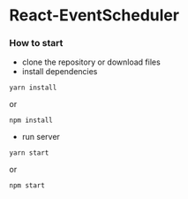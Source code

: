 # React-EventScheduler
### How to start

 - clone the repository or download files
 - install dependencies
~~~
yarn install
~~~
or
~~~ 
npm install 
~~~

 - run server
~~~
yarn start
~~~
or
~~~
npm start
